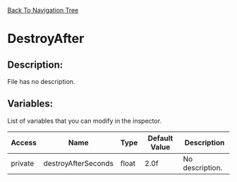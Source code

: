 [Back To Navigation Tree](https://wesleywh.github.io/GameDevRepo/docs/navigation.html)
# DestroyAfter

## Description:
File has no description.

## Variables:
List of variables that you can modify in the inspector.

|Access|Name|Type|Default Value|Description|
|---|---|---|---|---|
|private|destroyAfterSeconds|float|2.0f|No description.|
